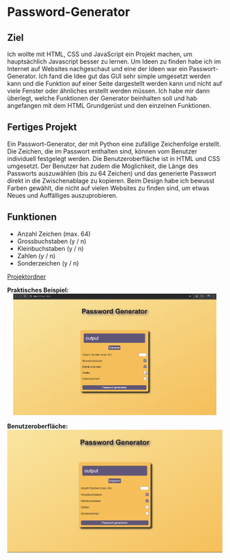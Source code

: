 # Password-Generator

## Ziel
Ich wollte mit HTML, CSS und JavaScript ein Projekt machen, um hauptsächlich Javascript besser zu lernen. Um Ideen zu finden habe ich im Internet auf Websites nachgeschaut und eine der Ideen war ein Passwort-Generator. Ich fand die Idee gut das GUI sehr simple umgesetzt werden kann und die Funktion auf einer Seite dargestellt werden kann und nicht auf viele Fenster oder ähnliches erstellt werden müssen. Ich habe mir dann überlegt, welche Funktionen der Generator beinhalten soll und hab angefangen mit dem HTML Grundgerüst und den einzelnen Funktionen. 

## Fertiges Projekt
Ein Passwort-Generator, der mit Python eine zufällige Zeichenfolge erstellt. Die Zeichen, die im Passwort enthalten sind, können vom Benutzer individuell festgelegt werden. Die Benutzeroberfläche ist in HTML und CSS umgesetzt. Der Benutzer hat zudem die Möglichkeit, die Länge des Passworts auszuwählen (bis zu 64 Zeichen) und das generierte Passwort direkt in die Zwischenablage zu kopieren. Beim Design habe ich bewusst Farben gewählt, die nicht auf vielen Websites  zu finden sind, um etwas Neues und Auffälliges auszuprobieren.

## Funktionen
- Anzahl Zeichen (max. 64)
- Grossbuchstaben (y / n)
- Kleinbuchstaben (y / n)
- Zahlen (y / n)
- Sonderzeichen (y / n)
  
[Projektordner](https://github.com/Fynn8962/Password-Generator/tree/main/PasswordGenerator)

**Praktisches Beispiel:**            
<img src="https://github.com/Fynn8962/Password-Generator/blob/main/pw-generator.gif" alt="GIF zu Password generator" width="500">

**Benutzeroberfläche:**                     
<img src="https://github.com/Fynn8962/Password-Generator/blob/main/IfWq3hBZNq.png" alt="Benutzeroberfläche" width="500">       



